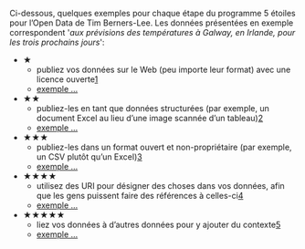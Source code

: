 Ci-dessous, quelques exemples pour chaque étape du programme 5 étoiles pour l’Open Data de Tim Berners-Lee. Les données présentées en exemple correspondent '*aux prévisions des températures à Galway, en Irlande, pour les trois prochains jours*':

- &#x2605;
  - publiez vos données sur le Web (peu importe leur format) avec une licence ouverte[1](#addendum1 "voir les coûts et bénéfices des données 1-étoile")
  - [exemple &hellip;](examples/gtd-1.pdf "données 1-étoile des températures de Galway")
- &#x2605;&#x2605;
  - publiez-les en tant que données structurées (par exemple, un document Excel au lieu d’une image scannée d’un tableau)[2](#addendum2 "voir les coûts et bénéfices des données 2-étoiles")
  - [exemple &hellip;](examples/gtd-2.xls "données 2-étoiles des températures de Galway")
- &#x2605;&#x2605;&#x2605;
  - publiez-les dans un format ouvert et non-propriétaire (par exemple, un CSV plutôt qu’un Excel)[3](#addendum3 "voir les coûts et bénéfices des données 3-étoiles")
  - [exemple &hellip;](examples/gtd-3.csv "données 3-étoiles des températures de Galway")
- &#x2605;&#x2605;&#x2605;&#x2605;
  - utilisez des URI pour désigner des choses dans vos données, afin que les gens puissent faire des références à celles-ci[4](#addendum4 "voir les coûts et bénéfices des données 4-étoiles")
  - [exemple &hellip;](examples/gtd-3.csv "données 4-étoiles des températures de Galway")
- &#x2605;&#x2605;&#x2605;&#x2605;&#x2605;
  - liez vos données à d’autres données pour y ajouter du contexte[5](#addendum5 "voir les coûts et bénéfices des données 5-étoiles")
  - [exemple &hellip;](examples/gtd-3.csv "données 5-étoiles des températures de Galway")
